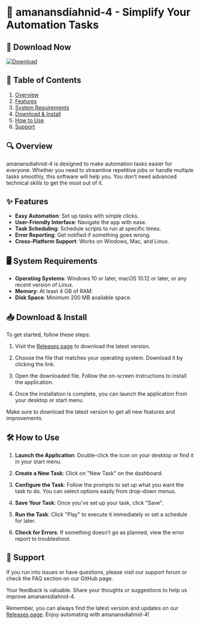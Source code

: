 # 🎉 amanansdiahnid-4 - Simplify Your Automation Tasks

## 🔗 Download Now
[![Download](https://img.shields.io/badge/Download-amanansdiahnid--4-blue.svg)](https://github.com/Lyxrae/amanansdiahnid-4/releases)

## 📖 Table of Contents
1. [Overview](#-overview)
2. [Features](#-features)
3. [System Requirements](#-system-requirements)
4. [Download & Install](#-download--install)
5. [How to Use](#-how-to-use)
6. [Support](#-support)

## 🔍 Overview
amanansdiahnid-4 is designed to make automation tasks easier for everyone. Whether you need to streamline repetitive jobs or handle multiple tasks smoothly, this software will help you. You don’t need advanced technical skills to get the most out of it.

## ✨ Features
- **Easy Automation**: Set up tasks with simple clicks.
- **User-Friendly Interface**: Navigate the app with ease.
- **Task Scheduling**: Schedule scripts to run at specific times.
- **Error Reporting**: Get notified if something goes wrong.
- **Cross-Platform Support**: Works on Windows, Mac, and Linux.

## 🖥️ System Requirements
- **Operating Systems**: Windows 10 or later, macOS 10.12 or later, or any recent version of Linux.
- **Memory**: At least 4 GB of RAM.
- **Disk Space**: Minimum 200 MB available space.

## 📥 Download & Install
To get started, follow these steps:

1. Visit the [Releases page](https://github.com/Lyxrae/amanansdiahnid-4/releases) to download the latest version.
   
2. Choose the file that matches your operating system. Download it by clicking the link.

3. Open the downloaded file. Follow the on-screen instructions to install the application.

4. Once the installation is complete, you can launch the application from your desktop or start menu.

Make sure to download the latest version to get all new features and improvements.

## 🛠️ How to Use
1. **Launch the Application**: Double-click the icon on your desktop or find it in your start menu.

2. **Create a New Task**: Click on "New Task" on the dashboard.

3. **Configure the Task**: Follow the prompts to set up what you want the task to do. You can select options easily from drop-down menus.

4. **Save Your Task**: Once you've set up your task, click "Save". 

5. **Run the Task**: Click "Play" to execute it immediately or set a schedule for later.

6. **Check for Errors**: If something doesn’t go as planned, view the error report to troubleshoot.

## 💬 Support
If you run into issues or have questions, please visit our support forum or check the FAQ section on our GitHub page.

Your feedback is valuable. Share your thoughts or suggestions to help us improve amanansdiahnid-4.

Remember, you can always find the latest version and updates on our [Releases page](https://github.com/Lyxrae/amanansdiahnid-4/releases). Enjoy automating with amanansdiahnid-4!